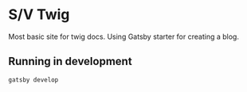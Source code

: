 # S/V Twig

Most basic site for twig docs. Using Gatsby starter for creating a blog.

## Running in development
`gatsby develop`
